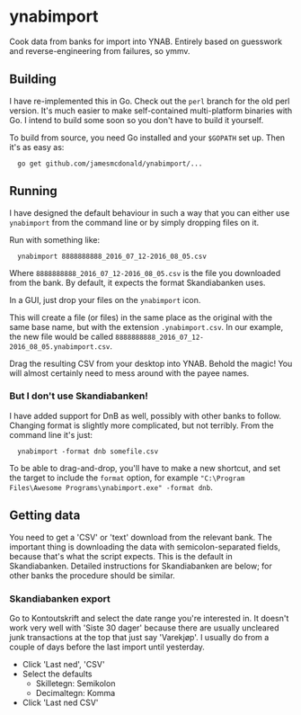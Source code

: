 # ynabimport

Cook data from banks for import into YNAB.  Entirely based on
guesswork and reverse-engineering from failures, so ymmv.

## Building

I have re-implemented this in Go. Check out the `perl` branch for the old perl
version. It's much easier to make self-contained multi-platform binaries with
Go. I intend to build some soon so you don't have to build it yourself.

To build from source, you need Go installed and your `$GOPATH` set up. Then it's as easy as:
```
  go get github.com/jamesmcdonald/ynabimport/...
```

## Running

I have designed the default behaviour in such a way that you can either use
`ynabimport` from the command line or by simply dropping files on it.

Run with something like:
```
  ynabimport 8888888888_2016_07_12-2016_08_05.csv
```

Where `8888888888_2016_07_12-2016_08_05.csv` is the file you downloaded
from the bank. By default, it expects the format Skandiabanken uses.

In a GUI, just drop your files on the `ynabimport` icon.

This will create a file (or files) in the same place as the original with the
same base name, but with the extension `.ynabimport.csv`. In our example, the
new file would be called `8888888888_2016_07_12-2016_08_05.ynabimport.csv`.

Drag the resulting CSV from your desktop into YNAB. Behold the magic! You will
almost certainly need to mess around with the payee names.

### But I don't use Skandiabanken!

I have added support for DnB as well, possibly with other banks to follow.
Changing format is slightly more complicated, but not terribly. From the
command line it's just:

```
  ynabimport -format dnb somefile.csv
```

To be able to drag-and-drop, you'll have to make a new shortcut, and set the
target to include the `format` option, for example `"C:\Program Files\Awesome
Programs\ynabimport.exe" -format dnb`.

## Getting data

You need to get a 'CSV' or 'text' download from the relevant bank. The
important thing is downloading the data with semicolon-separated fields,
because that's what the script expects. This is the default in
Skandiabanken. Detailed instructions for Skandiabanken are below; for
other banks the procedure should be similar.

### Skandiabanken export

Go to Kontoutskrift and select the date range you're interested in. It
doesn't work very well with 'Siste 30 dager' because there are usually
uncleared junk transactions at the top that just say 'Varekjøp'. I usually do
from a couple of days before the last import until yesterday.

* Click 'Last ned', 'CSV'
* Select the defaults
  * Skilletegn: Semikolon
  * Decimaltegn: Komma
* Click 'Last ned CSV'
